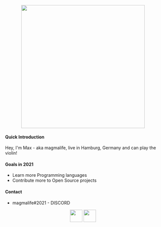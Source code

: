 <div align="center">
<img src="https://i.imgur.com/9moNSW1.png" width="400px"></img>
</div>

#### **Quick Introduction**

Hey, I'm Max - aka magmalife, live in Hamburg, Germany
and can play the violin!

#### **Goals in 2021**

- Learn more Programming languages
- Contribute more to Open Source projects

#### **Contact**

- magmalife#2021 - DISCORD
  

<div align="center">
<a href="https://instagram.com/magmalife"><img src="https://i.imgur.com/oZ5en38.png" width="40px"></img></a>
<a href="https://twitter.com/magmalifes"><img src="https://i.imgur.com/jECn9ob.png" width="40px"></img></a>
</div>
